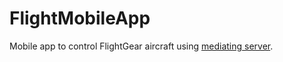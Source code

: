 # FlightMobileApp

Mobile app to control FlightGear aircraft using [mediating server](https://github.com/yaelb6/FlightMobileApp).
